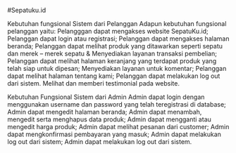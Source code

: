 #Sepatuku.id

Kebutuhan fungsional Sistem dari Pelanggan
Adapun kebutuhan fungsional pelanggan yaitu: 
Pelangggan dapat mengakses website SepatuKu.id;
Pelanggan dapat login atau registrasi;
Pelanggan dapat mengakses halaman beranda;
Pelanggan dapat melihat produk yang ditawarkan seperti sepatu dan merek – merek sepatu & Menyediakan layanan transaksi pembelian;
Pelanggan dapat melihat halaman keranjang yang terdapat produk yang telah siap untuk dipesan;
Menyediakan layanan untuk komentar;
Pelanggan dapat melihat halaman tentang kami;
Pelanggan dapat melakukan log out dari sistem.
Melihat dan memberi testimonial pada website.

Kebutuhan Fungsional Sistem dari Admin
Admin dapat login dengan menggunakan username dan password yang telah teregistrasi di database;
Admin dapat mengedit halaman beranda;
Admin dapat menambah, mengedit serta menghapus data produk;
Admin dapat mengganti atau mengedit harga produk;
Admin dapat melihat pesanan dari customer;
Admin dapat mengkonfirmasi pembayaran yang masuk;
Admin dapat melakukan log out dari sistem;
Admin dapat melakukan log out dari sistem.
